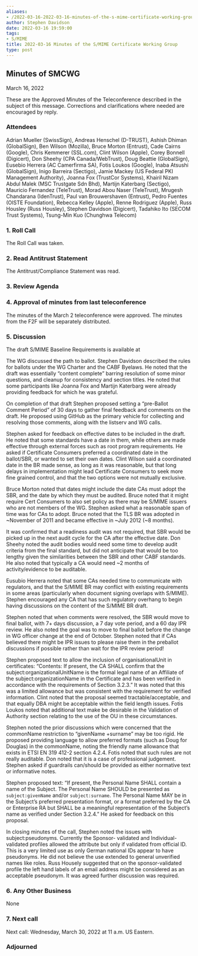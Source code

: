 ```yaml
---
aliases:
- /2022-03-16-2022-03-16-minutes-of-the-s-mime-certificate-working-group/
author: Stephen Davidson
date: 2022-03-16 19:59:00
tags:
- S/MIME
title: 2022-03-16 Minutes of the S/MIME Certificate Working Group 
type: post
---
```


## Minutes of SMCWG 

March 16, 2022

These are the Approved Minutes of the Teleconference described in the subject of this message. Corrections and clarifications where needed are encouraged by reply.

### Attendees 

Adrian Mueller (SwissSign), Andreas Henschel (D-TRUST), Ashish Dhiman (GlobalSign), Ben Wilson (Mozilla), Bruce Morton (Entrust), Cade Cairns (Google), Chris Kemmerer (SSL.com), Clint Wilson (Apple), Corey Bonnell (Digicert), Don Sheehy (CPA Canada/WebTrust), Doug Beattie (GlobalSign), Eusebio Herrera (AC Camerfirma SA), Fotis Loukos (Google), Inaba Atsushi (GlobalSign), Inigo Barreira (Sectigo), Jamie Mackey (US Federal PKI Management Authority), Joanna Fox (TrustCor Systems), Khairil Nizam Abdul Malek (MSC Trustgate Sdn Bhd), Martijn Katerbarg (Sectigo), Mauricio Fernandez (TeleTrust), Morad Abou Naser (TeleTrust), Mrugesh Chandarana (IdenTrust), Paul van Brouwershaven (Entrust), Pedro Fuentes (OISTE Foundation), Rebecca Kelley (Apple), Renne Rodriguez (Apple), Russ Housley (Russ Housley), Stephen Davidson (Digicert), Tadahiko Ito (SECOM Trust Systems), Tsung-Min Kuo (Chunghwa Telecom)

### 1. Roll Call 

The Roll Call was taken.

### 2. Read Antitrust Statement 

The Antitrust/Compliance Statement was read.

### 3. Review Agenda 

### 4. Approval of minutes from last teleconference 

The minutes of the March 2 teleconference were approved. The minutes from the F2F will be separately distributed.

### 5. Discussion 

The draft S/MIME Baseline Requirements is available at

The WG discussed the path to ballot. Stephen Davidson described the rules for ballots under the WG Charter and the CABF Byelaws. He noted that the draft was essentially “content complete” barring resolution of some minor questions, and cleanup for consistency and section titles. He noted that some participants like Joanna Fox and Martijn Katerbarg were already providing feedback for which he was grateful.

On completion of that draft Stephen proposed setting a “pre-Ballot Comment Period” of 30 days to gather final feedback and comments on the draft. He proposed using GitHub as the primary vehicle for collecting and resolving those comments, along with the listserv and WG calls.

Stephen asked for feedback on effective dates to be included in the draft. He noted that some standards have a date in them, while others are made effective through external forces such as root program requirements. He asked if Certificate Consumers preferred a coordinated date in the ballot/SBR, or wanted to set their own dates. Clint Wilson said a coordinated date in the BR made sense, as long as it was reasonable, but that long delays in implementation might lead Certificate Consumers to seek more fine grained control, and that the two options were not mutually exclusive.

Bruce Morton noted that dates might include the date CAs must adopt the SBR, and the date by which they must be audited. Bruce noted that it might require Cert Consumers to also set policy as there may be S/MIME issuers who are not members of the WG. Stephen asked what a reasonable span of time was for CAs to adopt. Bruce noted that the TLS BR was adopted in ~November of 2011 and became effective in ~July 2012 (~8 months).

It was confirmed that a readiness audit was not required, that SBR would be picked up in the next audit cycle for the CA after the effective date. Don Sheehy noted the audit bodies would need some time to develop audit criteria from the final standard, but did not anticipate that would be too lengthy given the similarities between the SBR and other CABF standards. He also noted that typically a CA would need ~2 months of activity/evidence to be auditable.

Eusubio Herrera noted that some CAs needed time to communicate with regulators, and that the S/MIME BR may conflict with existing requirements in some areas (particularly when document signing overlaps with S/MIME). Stephen encouraged any CA that has such regulatory overhang to begin having discussions on the content of the S/MIME BR draft.

Stephen noted that when comments were resolved, the SBR would move to final ballot, with 7+ days discussion, a 7 day vote period, and a 60 day IPR review. He also noted the goal was to move to final ballot before the change in WG officer change at the end of October. Stephen noted that if CAs believed there might be IPR issues to please raise them in the preballot discussions if possible rather than wait for the IPR review period!

Stephen proposed text to allow the inclusion of organisationalUnit in certificates: “Contents: If present, the CA SHALL confirm that the subject:organizationalUnitName is the formal legal name of an Affiliate of the subject:organizationName in the Certificate and has been verified in accordance with the requirements of Section 3.2.3.” It was noted that this was a limited allowance but was consistent with the requirement for verified information. Clint noted that the proposal seemed tractable/acceptable, and that equally DBA might be acceptable within the field length issues. Fotis Loukos noted that additional text make be desirable in the Validation of Authority section relating to the use of the OU in these circumstances.

Stephen noted the prior discussions which were concerned that the commonName restriction to “givenName +surname” may be too rigid. He proposed providing language to allow preferred formats (such as Doug for Douglas) in the commonName, noting the friendly name allowance that exists in ETSI EN 319 412-2 section 4.2.4. Fotis noted that such rules are not really auditable. Don noted that it is a case of professional judgement. Stephen asked if guardrails can/should be provided as either normative text or informative notes.

Stephen proposed text: “If present, the Personal Name SHALL contain a name of the Subject. The Personal Name SHOULD be presented as `subject:givenName` and/or `subject:surname`. The Personal Name MAY be in the Subject’s preferred presentation format, or a format preferred by the CA or Enterprise RA but SHALL be a meaningful representation of the Subject’s name as verified under Section 3.2.4.” He asked for feedback on this proposal.

In closing minutes of the call, Stephen noted the issues with subject:pseudonyms. Currently the Sponsor- validated and Individual-validated profiles allowed the attribute but only if validated from official ID. This is a very limited use as only German national IDs appear to have pseudonyms. He did not believe the use extended to general unverified names like roles. Russ Housely suggested that on the sponsor-validated profile the left hand labels of an email address might be considered as an acceptable pseudonym. It was agreed further discussion was required.

### 6. Any Other Business 

None

### 7. Next call 

Next call: Wednesday, March 30, 2022 at 11 a.m. US Eastern.

### Adjourned